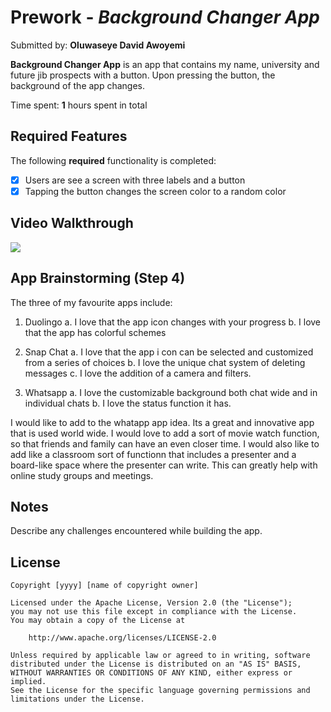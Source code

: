 # Prework - *Background Changer App*

Submitted by: **Oluwaseye David Awoyemi**

**Background  Changer App** is an app that contains my name, university and future jib prospects with a button. Upon pressing the button,  the background of the app changes.

Time spent: **1** hours spent in total

## Required Features

The following **required** functionality is completed:

- [x] Users are see a screen with three labels and a button
- [x] Tapping the button changes the screen color to a random color
 
## Video Walkthrough

<div>
    <a href="https://www.loom.com/share/4ddfda1096bf4b149ee802bfad8f7991">
    </a>
    <a href="https://www.loom.com/share/4ddfda1096bf4b149ee802bfad8f7991">
      <img style="max-width:300px;" src="https://cdn.loom.com/sessions/thumbnails/4ddfda1096bf4b149ee802bfad8f7991-8f7d56d44d627f22-full-play.gif">
    </a>
  </div>


## App Brainstorming (Step 4)
The three of my favourite apps include:
1. Duolingo
    a. I love that the app icon changes with your progress
    b. I love that the app has colorful schemes

2. Snap Chat
    a. I love that the app i con can be selected and customized from a series of choices
    b. I love the unique chat system of deleting messages
    c. I love the addition of a camera  and filters.

3. Whatsapp
    a. I  love the customizable background both chat wide and in individual chats
    b. I love the status function it has.

I would like to add to the whatapp app idea. Its a great and  innovative app  that is used world wide. I would love to add a sort of movie watch function, so that friends  and family can have an even closer time. I would also like to add like a classroom sort of functionn that includes a presenter and a board-like space where the presenter can write. This can greatly help with online study groups and meetings.

## Notes

Describe any challenges encountered while building the app.

## License

    Copyright [yyyy] [name of copyright owner]

    Licensed under the Apache License, Version 2.0 (the "License");
    you may not use this file except in compliance with the License.
    You may obtain a copy of the License at

        http://www.apache.org/licenses/LICENSE-2.0

    Unless required by applicable law or agreed to in writing, software
    distributed under the License is distributed on an "AS IS" BASIS,
    WITHOUT WARRANTIES OR CONDITIONS OF ANY KIND, either express or implied.
    See the License for the specific language governing permissions and
    limitations under the License.
